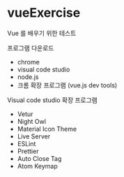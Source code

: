 # vueExercise
Vue 를 배우기 위한 테스트

프로그램 다운로드
- chrome 
- visual code studio
- node.js
- 크롬 확장 프로그램 (vue.js dev tools)

Visual code studio 확장 프로그램
- Vetur
- Night Owl
- Material Icon Theme
- Live Server
- ESLint
- Prettier
- Auto Close Tag
- Atom Keymap
